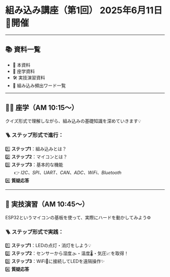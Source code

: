 #  組み込み講座（第1回） 2025年6月11日📅開催

---

## 📚 資料一覧

- 📄 本資料  
- 🧠 座学資料  
- 🛠️ 実技演習資料  
- 📝 組み込み頻出ワード一覧  

---

## 🧑‍🏫 座学（AM 10:15～）

クイズ形式で理解しながら、組み込みの基礎知識を深めていきます💡

### 🪜 ステップ形式で進行：

1️⃣ **ステップ1**：組み込みとは？  
2️⃣ **ステップ2**：マイコンとは？  
3️⃣ **ステップ3**：基本的な機能  
　　👉 *I2C、SPI、UART、CAN、ADC、WiFi、Bluetooth*  
4️⃣  **質疑応答**

---

## 🧪 実技演習（AM 10:45～）

ESP32というマイコンの基板を使って、実際にハードを動かしてみよう⚙️

### 🪜 ステップ形式で実践：

1️⃣ **ステップ1**：LEDの点灯・消灯をしよう💡  
2️⃣ **ステップ2**：センサーから湿度🌫️・温度🌡️・気圧📈を取得！  
3️⃣ **ステップ3**：WiFi📶に接続してLEDを遠隔操作✨  
4️⃣  **質疑応答**
